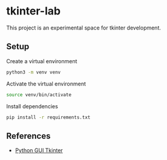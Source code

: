 # tkinter-lab

This project is an experimental space for tkinter development.


## Setup

Create a virtual environment

```bash
python3 -m venv venv
```

Activate the virtual environment

```bash
source venv/bin/activate
```

Install dependencies

```bash
pip install -r requirements.txt
```

## References

- [Python GUI Tkinter](https://realpython.com/python-gui-tkinter/)
